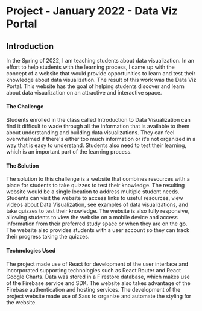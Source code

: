 # Project - January 2022 - Data Viz Portal

## Introduction

In the Spring of 2022, I am teaching students about data visualization. In an effort to help students with the learning process, I came up with the concept of a website that would provide opportunities to learn and test their knowledge about data visualization. The result of this work was the Data Viz Portal. This website has the goal of helping students discover and learn about data visualization on an attractive and interactive space.

#### The Challenge

Students enrolled in the class called Introduction to Data Visualization can find it difficult to wade through all the information that is available to them about understanding and building data visualizations. They can feel overwhelmed if there's either too much information or it's not organized in a way that is easy to understand. Students also need to test their learning, which is an important part of the learning process.

#### The Solution

The solution to this challenge is a website that combines resources with a place for students to take quizzes to test their knowledge. The resulting website would be a single location to address multiple student needs. Students can visit the website to access links to useful resources, view videos about Data Visualization, see examples of data visualizations, and take quizzes to test their knowledge. The website is also fully responsive, allowing students to view the website on a mobile device and access information from their preferred study space or when they are on the go. The website also provides students with a user account so they can track their progress taking the quizzes.

<!-- Image of website homepage -->

#### Technologies Used

The project made use of React for development of the user interface and incorporated supporting technologies such as React Router and React Google Charts. Data was stored in a Firestore database, which makes use of the Firebase service and SDK. The website also takes advantage of the Firebase authentication and hosting services. The development of the project website made use of Sass to organize and automate the styling for the website.
